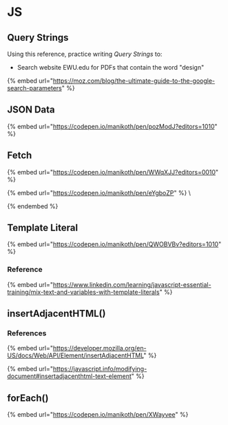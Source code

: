 # JS

## Query Strings

Using this reference, practice writing _Query Strings_ to:&#x20;

* Search website EWU.edu for PDFs that contain the word "design"

{% embed url="https://moz.com/blog/the-ultimate-guide-to-the-google-search-parameters" %}

## JSON Data

{% embed url="https://codepen.io/manikoth/pen/pozModJ?editors=1010" %}

## Fetch

{% embed url="https://codepen.io/manikoth/pen/WWqXJJ?editors=0010" %}

{% embed url="https://codepen.io/manikoth/pen/eYgboZP" %}
\

{% endembed %}

## Template Literal

{% embed url="https://codepen.io/manikoth/pen/QWOBVBv?editors=1010" %}

### Reference

{% embed url="https://www.linkedin.com/learning/javascript-essential-training/mix-text-and-variables-with-template-literals" %}

## insertAdjacentHTML()



### References

{% embed url="https://developer.mozilla.org/en-US/docs/Web/API/Element/insertAdjacentHTML" %}

{% embed url="https://javascript.info/modifying-document#insertadjacenthtml-text-element" %}

## forEach()

{% embed url="https://codepen.io/manikoth/pen/XWayvee" %}
